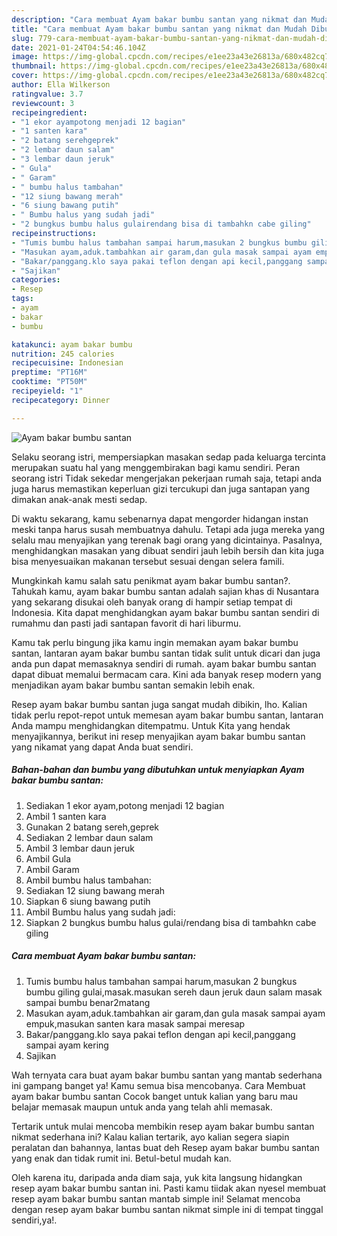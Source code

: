 ```yaml
---
description: "Cara membuat Ayam bakar bumbu santan yang nikmat dan Mudah Dibuat"
title: "Cara membuat Ayam bakar bumbu santan yang nikmat dan Mudah Dibuat"
slug: 779-cara-membuat-ayam-bakar-bumbu-santan-yang-nikmat-dan-mudah-dibuat
date: 2021-01-24T04:54:46.104Z
image: https://img-global.cpcdn.com/recipes/e1ee23a43e26813a/680x482cq70/ayam-bakar-bumbu-santan-foto-resep-utama.jpg
thumbnail: https://img-global.cpcdn.com/recipes/e1ee23a43e26813a/680x482cq70/ayam-bakar-bumbu-santan-foto-resep-utama.jpg
cover: https://img-global.cpcdn.com/recipes/e1ee23a43e26813a/680x482cq70/ayam-bakar-bumbu-santan-foto-resep-utama.jpg
author: Ella Wilkerson
ratingvalue: 3.7
reviewcount: 3
recipeingredient:
- "1 ekor ayampotong menjadi 12 bagian"
- "1 santen kara"
- "2 batang serehgeprek"
- "2 lembar daun salam"
- "3 lembar daun jeruk"
- " Gula"
- " Garam"
- " bumbu halus tambahan"
- "12 siung bawang merah"
- "6 siung bawang putih"
- " Bumbu halus yang sudah jadi"
- "2 bungkus bumbu halus gulairendang bisa di tambahkn cabe giling"
recipeinstructions:
- "Tumis bumbu halus tambahan sampai harum,masukan 2 bungkus bumbu giling gulai,masak.masukan sereh daun jeruk daun salam masak sampai bumbu benar2matang"
- "Masukan ayam,aduk.tambahkan air garam,dan gula masak sampai ayam empuk,masukan santen kara masak sampai meresap"
- "Bakar/panggang.klo saya pakai teflon dengan api kecil,panggang sampai ayam kering"
- "Sajikan"
categories:
- Resep
tags:
- ayam
- bakar
- bumbu

katakunci: ayam bakar bumbu 
nutrition: 245 calories
recipecuisine: Indonesian
preptime: "PT16M"
cooktime: "PT50M"
recipeyield: "1"
recipecategory: Dinner

---
```



![Ayam bakar bumbu santan](https://img-global.cpcdn.com/recipes/e1ee23a43e26813a/680x482cq70/ayam-bakar-bumbu-santan-foto-resep-utama.jpg)

Selaku seorang istri, mempersiapkan masakan sedap pada keluarga tercinta merupakan suatu hal yang menggembirakan bagi kamu sendiri. Peran seorang istri Tidak sekedar mengerjakan pekerjaan rumah saja, tetapi anda juga harus memastikan keperluan gizi tercukupi dan juga santapan yang dimakan anak-anak mesti sedap.

Di waktu  sekarang, kamu sebenarnya dapat mengorder hidangan instan meski tanpa harus susah membuatnya dahulu. Tetapi ada juga mereka yang selalu mau menyajikan yang terenak bagi orang yang dicintainya. Pasalnya, menghidangkan masakan yang dibuat sendiri jauh lebih bersih dan kita juga bisa menyesuaikan makanan tersebut sesuai dengan selera famili. 



Mungkinkah kamu salah satu penikmat ayam bakar bumbu santan?. Tahukah kamu, ayam bakar bumbu santan adalah sajian khas di Nusantara yang sekarang disukai oleh banyak orang di hampir setiap tempat di Indonesia. Kita dapat menghidangkan ayam bakar bumbu santan sendiri di rumahmu dan pasti jadi santapan favorit di hari liburmu.

Kamu tak perlu bingung jika kamu ingin memakan ayam bakar bumbu santan, lantaran ayam bakar bumbu santan tidak sulit untuk dicari dan juga anda pun dapat memasaknya sendiri di rumah. ayam bakar bumbu santan dapat dibuat memalui bermacam cara. Kini ada banyak resep modern yang menjadikan ayam bakar bumbu santan semakin lebih enak.

Resep ayam bakar bumbu santan juga sangat mudah dibikin, lho. Kalian tidak perlu repot-repot untuk memesan ayam bakar bumbu santan, lantaran Anda mampu menghidangkan ditempatmu. Untuk Kita yang hendak menyajikannya, berikut ini resep menyajikan ayam bakar bumbu santan yang nikamat yang dapat Anda buat sendiri.

<!--inarticleads1-->

##### Bahan-bahan dan bumbu yang dibutuhkan untuk menyiapkan Ayam bakar bumbu santan:

1. Sediakan 1 ekor ayam,potong menjadi 12 bagian
1. Ambil 1 santen kara
1. Gunakan 2 batang sereh,geprek
1. Sediakan 2 lembar daun salam
1. Ambil 3 lembar daun jeruk
1. Ambil  Gula
1. Ambil  Garam
1. Ambil  bumbu halus tambahan:
1. Sediakan 12 siung bawang merah
1. Siapkan 6 siung bawang putih
1. Ambil  Bumbu halus yang sudah jadi:
1. Siapkan 2 bungkus bumbu halus gulai/rendang bisa di tambahkn cabe giling




<!--inarticleads2-->

##### Cara membuat Ayam bakar bumbu santan:

1. Tumis bumbu halus tambahan sampai harum,masukan 2 bungkus bumbu giling gulai,masak.masukan sereh daun jeruk daun salam masak sampai bumbu benar2matang
1. Masukan ayam,aduk.tambahkan air garam,dan gula masak sampai ayam empuk,masukan santen kara masak sampai meresap
1. Bakar/panggang.klo saya pakai teflon dengan api kecil,panggang sampai ayam kering
1. Sajikan




Wah ternyata cara buat ayam bakar bumbu santan yang mantab sederhana ini gampang banget ya! Kamu semua bisa mencobanya. Cara Membuat ayam bakar bumbu santan Cocok banget untuk kalian yang baru mau belajar memasak maupun untuk anda yang telah ahli memasak.

Tertarik untuk mulai mencoba membikin resep ayam bakar bumbu santan nikmat sederhana ini? Kalau kalian tertarik, ayo kalian segera siapin peralatan dan bahannya, lantas buat deh Resep ayam bakar bumbu santan yang enak dan tidak rumit ini. Betul-betul mudah kan. 

Oleh karena itu, daripada anda diam saja, yuk kita langsung hidangkan resep ayam bakar bumbu santan ini. Pasti kamu tiidak akan nyesel membuat resep ayam bakar bumbu santan mantab simple ini! Selamat mencoba dengan resep ayam bakar bumbu santan nikmat simple ini di tempat tinggal sendiri,ya!.

